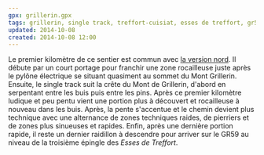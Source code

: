 ```yaml
---
gpx: grillerin.gpx
tags: grillerin, single track, treffort-cuisiat, esses de treffort, gr59
updated: 2014-10-08
created: 2014-10-08 12:00
---
```


Le premier kilomètre de ce sentier est commun avec [la version
nord](/single-tracks/single-du-grillerin-nord/). Il débute
par un court portage pour franchir une zone rocailleuse juste après le pylône
électrique se situant quasiment au sommet du Mont Grillerin. Ensuite, le single
track suit la crête du Mont de Grillerin, d'abord en serpentant entre les buis puis
entre les pins. Après ce premier kilomètre ludique et peu pentu vient une
portion plus à découvert et rocailleuse à nouveau dans les buis. Après, la pente
s'accentue et le chemin devient plus technique avec une alternance de zones
techniques raides, de pierriers et de zones plus sinueuses et rapides. Enfin,
après une dernière portion rapide, il reste un dernier raidillon à descendre
pour arriver sur le GR59 au niveau de la troisième épingle des *Esses de
Treffort*.
